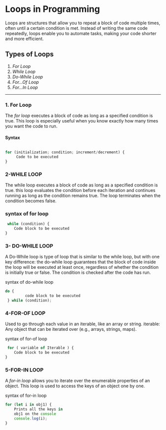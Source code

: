 # Loops in Programming

Loops are structures that allow you to repeat a block of code multiple times, often until a certain condition is met. Instead of writing the same code repeatedly, loops enable you to automate tasks, making your code shorter and more efficient.

## Types of Loops

1. *For Loop*
2. *While Loop*
3. *Do-While Loop*
4. *For...Of Loop*
5. *For...In Loop*

---

### 1. For Loop

The *for loop* executes a block of code as long as a specified condition is true. This loop is especially useful when you know exactly how many times you want the code to run.

#### Syntax
```javascript

for (initialization; condition; increment/decrement) {
     Code to be executed
}
```
 ### 2-WHILE LOOP
 The while loop executes a block of code as long as a specified condition is true.
 this loop evaluates the condition before each iteration and continues running as long as the condition remains true.
 The loop terminates when the condition becomes false.

 ### syntax of for loop
```javascript
 while (condition) {
    Code block to be executed
}
```
### 3- DO-WHILE LOOP
A Do-While loop is  type of loop  that is similar to the while loop, but with one key difference:
the do-while loop guarantees that the block of code inside the loop will be executed at least once,
regardless of whether the condition is initially true or false.
The condition is checked after the code has run.

syntax of do-while loop
```javascript
do {   
         code block to be executed 
 } while (condition);
```
 ### 4-FOR-OF LOOP
  Used to go through each value in an iterable, like an array or string.
  iterable: Any object that can be iterated over (e.g., arrays, strings, maps).

  syntax of for-of loop 
 ```javascript 
  for ( variable of Iterable ) {
     Code block to be executed
}
```

### 5-FOR-IN LOOP
A *for-in loop*   allows you to iterate over the enumerable properties of an object. 
This loop is used to access the keys of an object one by one.

syntax of for-in loop
```javascript
for (let i in obj1) {
    Prints all the keys in
    obj1 on the console
    console.log(i);
}
```
